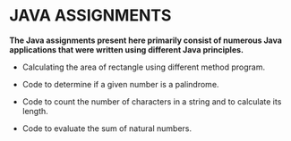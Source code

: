 # JAVA ASSIGNMENTS

**The Java assignments present here primarily consist of numerous Java applications that were written using different Java principles.**

- Calculating the area of rectangle using different method program.


- Code to determine if a given number is a palindrome.


- Code to count the number of characters in a string and to calculate its length.


- Code to evaluate the sum of natural numbers.






